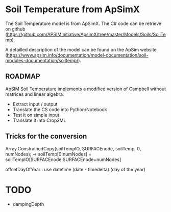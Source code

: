 # Soil Temperature from ApSimX

The Soil Temperature model is from ApSimX.
The C# code can be retrieve on github (https://github.com/APSIMInitiative/ApsimX/tree/master/Models/Soils/SoilTemp).

A detailled description of the model can be found on the ApSim website (https://www.apsim.info/documentation/model-documentation/soil-modules-documentation/soiltemp/).

## ROADMAP

ApSIM Soil Temperature implements a modified version of Campbell without matrices and linear algebra.

* Extract input / output 
* Translate the CS code into Python/Notebook
* Test it on simple input
* Translate it into Crop2ML


## Tricks for the conversion


Array.ConstrainedCopy(soilTempIO, SURFACEnode, soilTemp, 0, numNodes);
->
soilTemp[0:numNodes] = soilTempIO[SURFACEnode:SURFACEnode+numNodes]

offsetDayOfYear : use datetime (date - timedelta).(day of the year)

# TODO 
- dampingDepth
